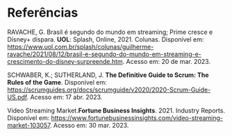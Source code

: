 # Referências

RAVACHE, G. Brasil é segundo do mundo em streaming; Prime cresce e Disney+ dispara. **UOL**: Splash, Online, 2021. Colunas. Disponível em: https://www.uol.com.br/splash/colunas/guilherme-ravache/2021/08/12/brasil-e-segundo-do-mundo-em-streaming-e-crescimento-do-disney-surpreende.htm. Acesso em: 20 de mar. 2023.

SCHWABER, K.; SUTHERLAND, J. **The Definitive Guide to Scrum: The Rules of the Game**. Disponível em: https://scrumguides.org/docs/scrumguide/v2020/2020-Scrum-Guide-US.pdf. Acesso em: 17 abr. 2023.

Video Streaming Market.**Fortune Business Insights**. 2021. Industry Reports. Disponível em: https://www.fortunebusinessinsights.com/video-streaming-market-103057. Acesso em: 30 mar. 2023.
